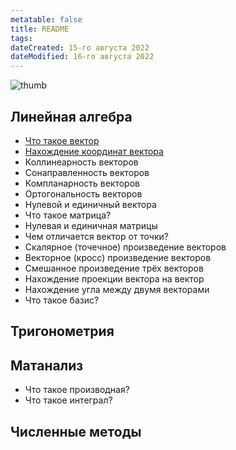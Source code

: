 ```yaml
---
metatable: false
title: README
tags:
dateCreated: 15-го августа 2022
dateModified: 16-го августа 2022
---
```


![thumb](https://www.meme-arsenal.com/memes/ac6bbac0b363c52df6c909560fb66235.jpg)

## Линейная алгебра

- [Что такое вектор](%D0%9B%D0%B8%D0%BD%D0%B5%D0%B9%D0%BD%D0%B0%D1%8F%20%D0%B0%D0%BB%D0%B3%D0%B5%D0%B1%D1%80%D0%B0/%D0%A7%D1%82%D0%BE%20%D1%82%D0%B0%D0%BA%D0%BE%D0%B5%20%D0%B2%D0%B5%D0%BA%D1%82%D0%BE%D1%80.md)
- [Нахождение координат вектора](%D0%9B%D0%B8%D0%BD%D0%B5%D0%B9%D0%BD%D0%B0%D1%8F%20%D0%B0%D0%BB%D0%B3%D0%B5%D0%B1%D1%80%D0%B0%2F%D0%9D%D0%B0%D1%85%D0%BE%D0%B6%D0%B4%D0%B5%D0%BD%D0%B8%D0%B5%20%D0%BA%D0%BE%D0%BE%D1%80%D0%B4%D0%B8%D0%BD%D0%B0%D1%82%20%D0%B2%D0%B5%D0%BA%D1%82%D0%BE%D1%80%D0%B0.md)
- Коллинеарность векторов
- Сонаправленность векторов
- Компланарность векторов
- Ортогональность векторов
- Нулевой и единичный вектора
- Что такое матрица?
- Нулевая и единичная матрицы
- Чем отличается вектор от точки?
- Скалярное (точечное) произведение векторов
- Векторное (кросс) произведение векторов
- Смешанное произведение трёх векторов
- Нахождение проекции вектора на вектор
- Нахождение угла между двумя векторами
- Что такое базис?  

## Тригонометрия

## Матанализ

* Что такое производная?
* Что такое интеграл?

## Численные методы
